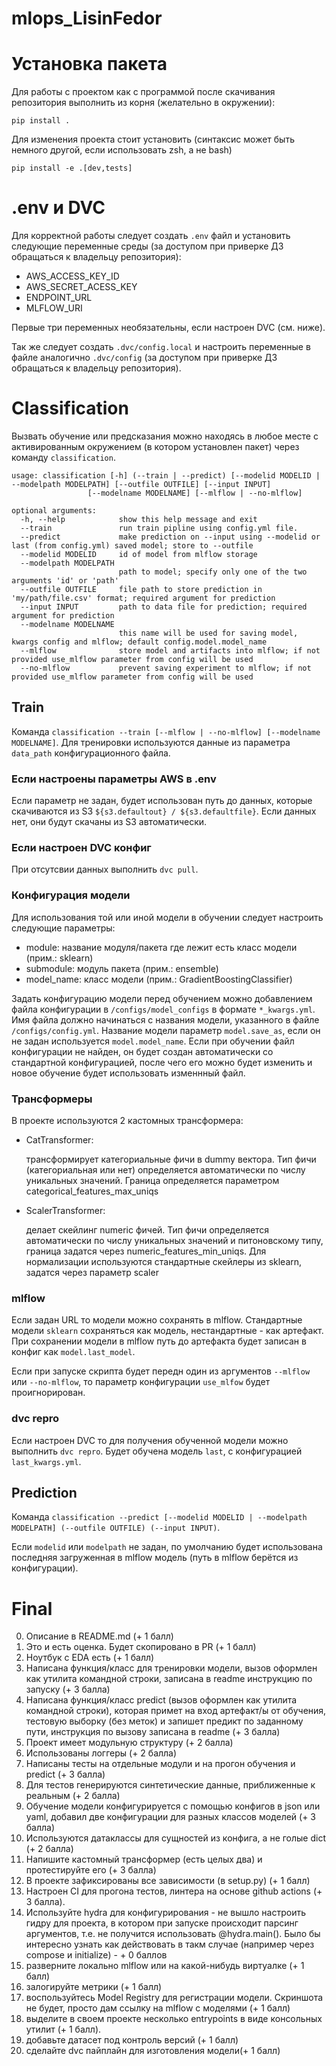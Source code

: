 # mlops_LisinFedor

# Установка пакета

Для работы с проектом как с программой после скачивания репозитория выполнить из корня (желательно в окружении):
```
pip install .
```

Для изменения проекта стоит установить (синтаксис может быть немного другой, если использовать zsh, а не bash)

```
pip install -e .[dev,tests]
```

# .env и DVC
Для корректной работы следует создать `.env` файл и установить следующие переменные среды (за доступом при приверке ДЗ обращаться к владельцу репозитория):
- AWS_ACCESS_KEY_ID
- AWS_SECRET_ACESS_KEY
- ENDPOINT_URL
- MLFLOW_URI

Первые три переменных необязательны, если настроен DVC (см. ниже).

Так же следует создать `.dvc/config.local` и настроить переменные в файле аналогично `.dvc/config` (за доступом при приверке ДЗ обращаться к владельцу репозитория).


# Classification

Вызвать обучение или предсказания можно находясь в любое месте с активированным окружением (в котором установлен пакет) через команду 
`classification`. 

```
usage: classification [-h] (--train | --predict) [--modelid MODELID | --modelpath MODELPATH] [--outfile OUTFILE] [--input INPUT]
                 [--modelname MODELNAME] [--mlflow | --no-mlflow]

optional arguments:
  -h, --help            show this help message and exit
  --train               run train pipline using config.yml file.
  --predict             make prediction on --input using --modelid or last (from config.yml) saved model; store to --outfile
  --modelid MODELID     id of model from mlflow storage
  --modelpath MODELPATH
                        path to model; specify only one of the two arguments 'id' or 'path'
  --outfile OUTFILE     file path to store prediction in 'my/path/file.csv' format; required argument for prediction
  --input INPUT         path to data file for prediction; required argument for prediction
  --modelname MODELNAME
                        this name will be used for saving model, kwargs config and mlflow; default config.model.model_name
  --mlflow              store model and artifacts into mlflow; if not provided use_mlflow parameter from config will be used
  --no-mlflow           prevent saving experiment to mlflow; if not provided use_mlflow parameter from config will be used
```

## Train
Команда `classification --train [--mlflow | --no-mlflow] [--modelname MODELNAME]`.
Для тренировки используются данные из параметра `data_path` конфигурационного файла.

### Если настроены параметры AWS в .env

Если параметр не задан, будет использован путь до данных, которые скачиваются из S3 `${s3.defaultout} / ${s3.defaultfile}`. Если 
данных нет, они будут скачаны из S3 автоматически.

### Если настроен DVC конфиг

При отсутсвии данных выполнить `dvc pull`.

### Конфигурация модели

Для использования той или иной модели в обучении следует настроить следующие параметры:

- module: название модуля/пакета где лежит есть класс модели (прим.: sklearn)
- submodule: модуль пакета (прим.: ensemble)
- model_name: класс модели (прим.: GradientBoostingClassifier)

Задать конфигурацию модели перед обучением можно добавлением файла конфигурации в `/configs/model_configs`
в формате `*_kwargs.yml`. Имя файла должно начинаться с названия модели, указанного в файле `/configs/config.yml`. Название модели параметр `model.save_as`, если он не задан используется `model.model_name`. Если при обучении файл конфигурации не найден, он будет создан автоматически со стандартной конфигурацией, после чего его можно будет изменить и новое обучение будет использовать изменнный файл.

### Трансформеры

В проекте используются 2 кастомных трансформера:
- CatTransformer: 

    трансформирует категориальные фичи в dummy вектора. Тип фичи (категориальная или нет) определяется автоматически по числу уникальных значений. Граница определяется параметром categorical_features_max_uniqs

- ScalerTransformer: 
    
    делает скейлинг numeric фичей. Тип фичи определяется автоматически по числу уникальных значений и питоновскому типу, граница задатся через numeric_features_min_uniqs. Для нормализации используются стандартные скейлеры из sklearn, задатся через параметр scaler


### mlflow

Если задан URL то модели можно сохранять в mlflow. Стандартные модели `sklearn` сохраняться как модель, нестандартные - как артефакт. При сохранении модели в mlflow путь до артефакта будет записан в конфиг как `model.last_model`.

Если при запуске скрипта будет передн один из аргументов `--mlflow` или `--no-mlflow`, то параметр конфигурации `use_mlfow` будет проигнорирован.

### dvc repro

Если настроен DVC то для получения обученной модели можно выполнить `dvc repro`. Будет обучена модель `last`, с конфигурацией `last_kwargs.yml`.

## Prediction
Команда `classification --predict [--modelid MODELID | --modelpath MODELPATH] (--outfile OUTFILE) (--input INPUT)`.

Если `modelid` или `modelpath` не задан, по умолчанию будет использована последняя загруженная в mlflow модель (путь в mlflow берётся из конфигурации).

# Final

0. Описание в README.md (+ 1 балл)
1. Это и есть оценка. Будет скопировано в PR (+ 1 балл)
2. Ноутбук с EDA есть (+ 1 балл)
3. Написана функция/класс для тренировки модели, вызов оформлен как утилита командной строки, записана в readme инструкцию по запуску (+ 3 балла)
4. Написана функция/класс predict (вызов оформлен как утилита командной строки), которая примет на вход артефакт/ы от обучения, тестовую выборку (без меток) и запишет предикт по заданному пути, инструкция по вызову записана в readme (+ 3 балла)
5. Проект имеет модульную структуру (+ 2 балла)
6. Использованы логгеры (+ 2 балла)
7. Написаны тесты на отдельные модули и на прогон обучения и predict (+ 3 балла)
8. Для тестов генерируются синтетические данные, приближенные к реальным (+ 2 балла)
9. Обучение модели конфигурируется с помощью конфигов в json или yaml, добавил две конфигурации для разных классов моделей (+ 3 балла)
10. Используются датаклассы для сущностей из конфига, а не голые dict (+ 2 балла)
11. Напишите кастомный трансформер (есть целых два) и протестируйте его (+ 3 балла) 
12. В проекте зафиксированы все зависимости (в setup.py) (+ 1 балл) 
13. Настроен CI для прогона тестов, линтера на основе github actions (+ 3 балла).
14. Используйте hydra для конфигурирования - не вышло настроить гидру для проекта, в котором при запуске происходит парсинг аргументов, т.е. не получится использовать @hydra.main(). Было бы интересно узнать как действовать в такм случае (например через compose и initialize) - + 0 баллов
15. разверните локально mlflow или на какой-нибудь виртуалке (+ 1 балл)
16. залогируйте метрики (+ 1 балл)
17. воспользуйтесь Model Registry для регистрации модели. Скриншота не будет, просто дам ссылку на mlflow с моделями (+ 1 балл)
18. выделите в своем проекте несколько entrypoints в виде консольных утилит (+ 1 балл).
19. добавьте датасет под контроль версий (+ 1 балл)
20. сделайте dvc пайплайн для изготовления модели(+ 1 балл)
